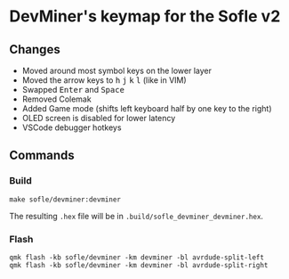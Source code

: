 # DevMiner's keymap for the Sofle v2

## Changes

- Moved around most symbol keys on the lower layer
- Moved the arrow keys to <kbd>h</kbd> <kbd>j</kbd> <kbd>k</kbd> <kbd>l</kbd> (like in VIM)
- Swapped <kbd>Enter</kbd> and <kbd>Space</kbd>
- Removed Colemak
- Added Game mode (shifts left keyboard half by one key to the right)
- OLED screen is disabled for lower latency
- VSCode debugger hotkeys

## Commands

### Build

```shell
make sofle/devminer:devminer
```

The resulting `.hex` file will be in `.build/sofle_devminer_devminer.hex`.

### Flash

```shell
qmk flash -kb sofle/devminer -km devminer -bl avrdude-split-left
qmk flash -kb sofle/devminer -km devminer -bl avrdude-split-right
```
